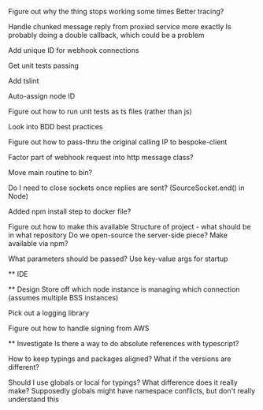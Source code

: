 Figure out why the thing stops working some times
    Better tracing?
    
Handle chunked message reply from proxied service more exactly
    Is probably doing a double callback, which could be a problem

Add unique ID for webhook connections

Get unit tests passing

Add tslint

Auto-assign node ID

Figure out how to run unit tests as ts files (rather than js)

Look into BDD best practices

Figure out how to pass-thru the original calling IP to bespoke-client
    
Factor part of webhook request into http message class?

Move main routine to bin?

Do I need to close sockets once replies are sent? (SourceSocket.end() in Node)

Added npm install step to docker file?

Figure out how to make this available
    Structure of project - what should be in what repository
    Do we open-source the server-side piece?
    Make available via npm?   
 
What parameters should be passed?
    Use key-value args for startup

** IDE

** Design
Store off which node instance is managing which connection (assumes multiple BSS instances)

Pick out a logging library

Figure out how to handle signing from AWS


** Investigate
Is there a way to do absolute references with typescript?

How to keep typings and packages aligned? What if the versions are different?

Should I use globals or local for typings? What difference does it really make?
    Supposedly globals might have namespace conflicts, but don't really understand this